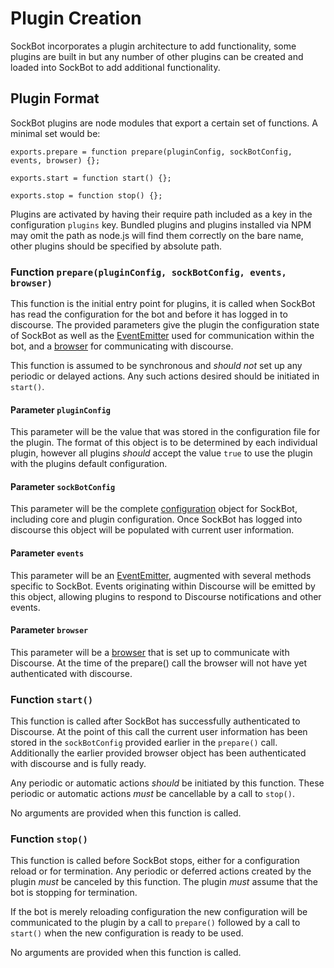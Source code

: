 # Plugin Creation

SockBot incorporates a plugin architecture to add functionality, some plugins are built in but any number of
other plugins can be created and loaded into SockBot to add additional functionality.

## Plugin Format

SockBot plugins are node modules that export a certain set of functions. A minimal set would be:
```
exports.prepare = function prepare(pluginConfig, sockBotConfig, events, browser) {};

exports.start = function start() {};

exports.stop = function stop() {};
```

Plugins are activated by having their require path included as a key in the configuration `plugins` key. 
Bundled plugins and plugins installed via NPM may omit the path as node.js will find them correctly on the 
bare name, other plugins should be specified by absolute path.

### Function `prepare(pluginConfig, sockBotConfig, events, browser)`

This function is the initial entry point for plugins, it is called when SockBot has read the configuration
for the bot and before it has logged in to discourse. The provided parameters give the plugin the configuration
state of SockBot as well as the [EventEmitter] used for communication within the bot, and a [browser] for 
communicating with discourse.

This function is assumed to be synchronous and *should not* set up any periodic or delayed actions. Any such 
actions desired should be initiated in `start()`.

#### Parameter `pluginConfig`

This parameter will be the value that was stored in the configuration file for the plugin. The format of this
object is to be determined by each individual plugin, however all plugins *should* accept the value `true`
to use the plugin with the plugins default configuration.

#### Parameter `sockBotConfig`

This parameter will be the complete [configuration] object for SockBot, including core and plugin 
configuration. Once SockBot has logged into discourse this object will be populated with current user 
information.

#### Parameter `events`

This parameter will be an [EventEmitter], augmented with several methods specific to SockBot. Events 
originating within Discourse will be emitted by this object, allowing plugins to respond to Discourse 
notifications and other events.

#### Parameter `browser`

This parameter will be a [browser] that is set up to communicate with Discourse. At the time of the 
prepare() call the browser will not have yet authenticated with discourse.

[EventEmitter]: ../api/external/events#module_SockEvents
[browser]: ../api/lib/browser#module_browser
[configuration]: ../api/lib/config

### Function `start()`

This function is called after SockBot has successfully authenticated to Discourse. At the point of this call
the current user information has been stored in the `sockBotConfig` provided earlier in the `prepare()` call.
Additionally the earlier provided browser object has been authenticated with discourse and is fully ready.

Any periodic or automatic actions *should* be initiated by this function. These periodic or automatic actions
*must* be cancellable by a call to `stop()`.

No arguments are provided when this function is called.

### Function `stop()`

This function is called before SockBot stops, either for a configuration reload or for termination. Any 
periodic or deferred actions created by the plugin *must* be canceled by this function. The plugin *must* 
assume that the bot is stopping for termination. 

If the bot is merely reloading configuration the new configuration will be communicated to the plugin by a
call to `prepare()` followed by a call to `start()` when the new configuration is ready to be used.

No arguments are provided when this function is called.
